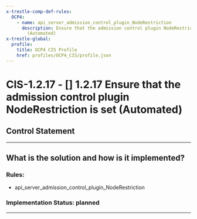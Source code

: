 ```yaml
---
x-trestle-comp-def-rules:
  OCP4:
    - name: api_server_admission_control_plugin_NodeRestriction
      description: Ensure that the admission control plugin NodeRestriction is set
        (Automated)
x-trestle-global:
  profile:
    title: OCP4 CIS Profile
    href: profiles/OCP4_CIS/profile.json
---
```


# CIS-1.2.17 - \[\] 1.2.17 Ensure that the admission control plugin NodeRestriction is set (Automated)

## Control Statement

______________________________________________________________________

## What is the solution and how is it implemented?

<!-- For implementation status enter one of: implemented, partial, planned, alternative, not-applicable -->

<!-- Note that the list of rules under ### Rules: is read-only and changes will not be captured after assembly to JSON -->

<!-- Add control implementation description here for control: CIS-1.2.17 -->

### Rules:

  - api_server_admission_control_plugin_NodeRestriction

### Implementation Status: planned

______________________________________________________________________
